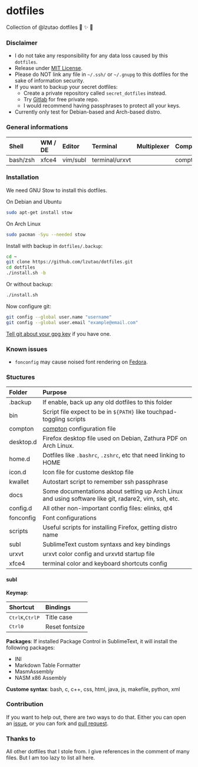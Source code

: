 # dotfiles
Collection of @lzutao dotfiles :lollipop: :sparkles: :gift:

### Disclaimer

- I do not take any responsibility for any data loss caused by this `dotfiles`.
- Release under [MIT License][license].
- Please do NOT link any file in `~/.ssh/` or `~/.gnupg` to this dotfiles for the sake of information security.
- If you want to backup your secret dotfiles:
  - Create a private repository called `secret_dotfiles` instead.
  - Try [Gitlab][gitlab] for free private repo.
  - I would recommend having passphrases to protect all your keys.
- Currently only test for Debian-based and Arch-based distro.

### General informations

| Shell    | WM / DE | Editor   | Terminal       | Multiplexer | Compositor | Audio      | Monitor | Mail        | IRC |
|:---------|:--------|:---------|:---------------|:------------|:-----------|:-----------|:--------|:------------|:----|
| bash/zsh | xfce4   | vim/subl | terminal/urxvt |             | compton    | pulseaudio | custom  | thunderbird |     |

### Installation

We need GNU Stow to install this dotfiles.

On Debian and Ubuntu
```bash
sudo apt-get install stow
```

On Arch Linux
```bash
sudo pacman -Syu --needed stow
```

Install with backup in `dotfiles/.backup`:
```bash
cd ~
git clone https://github.com/lzutao/dotfiles.git
cd dotfiles
./install.sh -b
```

Or without backup:
```bash
./install.sh
```

Now configure git:
```bash
git config --global user.name "username"
git config --global user.email "example@email.com"
```

[Tell git about your gpg key][gpg_key] if you have one.

### Known issues

- `fonconfig` may cause noised font rendering on [Fedora][Fedora].

### Stuctures

| Folder    | Purpose                                                                                              |
|:----------|:-----------------------------------------------------------------------------------------------------|
| .backup   | If enable, back up any old dotfiles to this folder                                                   |
| bin       | Script file expect to be in `${PATH}` like touchpad-toggling scripts                                 |
| compton   | [compton][compton] configuration file                                                                |
| desktop.d | Firefox desktop file used on Debian, Zathura PDF on Arch Linux.                                      |
| home.d    | Dotfiles like `.bashrc`, `.zshrc`, etc that need linking to HOME                                     |
| icon.d    | Icon file for custome desktop file                                                                   |
| kwallet   | Autostart script to remember ssh passphrase                                                          |
| docs      | Some documentations about setting up Arch Linux and using software like git, radare2, vim, ssh, etc. |
| config.d  | All other non-important config files: elinks, qt4                                                    |
| fonconfig | Font configurations                                                                                  |
| scripts   | Useful scripts for installing Firefox, getting distro name                                           |
| subl      | SublimeText custom syntaxs and key bindings                                                          |
| urxvt     | urxvt color config and urxvtd startup file                                                           |
| xfce4     | terminal color and keyboard shortcuts config                                                         |

#### subl

**Keymap**:

| Shortcut                                                | Bindings       |
|:--------------------------------------------------------|:---------------|
| <kbd>Ctrl</kbd><kbd>K</kbd>,<kbd>Ctrl</kbd><kbd>P</kbd> | Title case     |
| <kbd>Ctrl</kbd><kbd>0</kbd>                             | Reset fontsize |

**Packages**: If installed Package Control in SublimeText, it will install the following packages:
- INI
- Markdown Table Formatter
- MasmAssembly
- NASM x86 Assembly

**Custome syntax**: bash, c, c++, css, html, java, js, makefile, python, xml

### Contribution

If you want to help out, there are two ways to do that. Either you can open an [issue][issue], or you can fork and [pull request][pull].

### Thanks to

All other dotfiles that I stole from. I give references in the comment of many files. But I am too lazy to list all here.

[Fedora]:https://getfedora.org
[license]: LICENSE
[issue]: https://github.com/lzutao/dotfiles/issues
[pull]: https://github.com/lzutao/dotfiles/pulls
[gitlab]: https://gitlab.com/
[compton]: https://wiki.archlinux.org/index.php/Compton
[gpg_key]: https://help.github.com/articles/telling-git-about-your-gpg-key/
